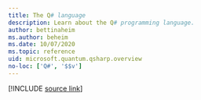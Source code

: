 ```yaml
---
title: The Q# language
description: Learn about the Q# programming language.
author: bettinaheim
ms.author: beheim
ms.date: 10/07/2020
ms.topic: reference
uid: microsoft.quantum.qsharp.overview
no-loc: ['Q#', '$$v']
---
```


<!---
# Q# language
-->

[!INCLUDE [source link](~/includes/qsharp-language/Specifications/Language/readme.md)]
